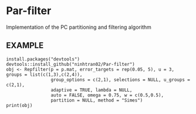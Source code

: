 # Par-filter
 Implementation of the PC partitioning and filtering algorithm

 ## EXAMPLE
 ```
install.packages("devtools")
devtools::install_github("ninhtran02/Par-filter")
 obj <- Repfilter(p = p.mat, error_targets = rep(0.05, 5), u = 3, groups = list(c(1,3),c(2,4)), 
                  group_options = c(2,1), selections = NULL, u_groups = c(2,1),
                  adaptive = TRUE, lambda = NULL,
                  auto = FALSE, omega = 0.75, w = c(0.5,0.5),
                  partition = NULL, method = "Simes")
print(obj)
```
